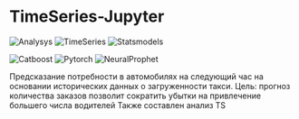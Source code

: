 # TimeSeries-Jupyter
![Analysys](https://img.shields.io/badge/Analysys-gray?style=flat)
![TimeSeries](https://img.shields.io/badge/TimeSeries-827141?style=flat)
![Statsmodels](https://img.shields.io/badge/Statsmodels-827141?style=flat)

![Catboost](https://img.shields.io/badge/Catboost-cf8378?style=flat)
![Pytorch](https://img.shields.io/badge/Pytorch-cf8378?style=flat)
![NeuralProphet](https://img.shields.io/badge/NeuralProphet-cf8378?style=flat)


Предсказание потребности в автомобилях на следующий час на основании исторических данных о загруженности такси.
Цель: прогноз количества заказов позволит сократить убытки на привлечение большего числа водителей
Также составлен анализ TS
